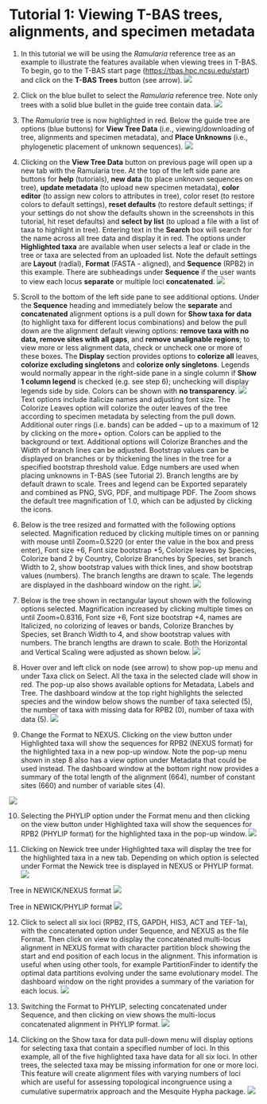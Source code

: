# Tutorial 1: Viewing T-BAS trees, alignments, and specimen metadata
1. In this tutorial we will be using the *Ramularia* reference tree as an example to illustrate the features available when viewing trees in T-BAS. To begin, go to the T-BAS start page (https://tbas.hpc.ncsu.edu/start) and click on the **T-BAS Trees** button (see arrow).
![](images/tbas-tutorial1/tutorial1.1.png)

2. Click on the blue bullet to select the *Ramularia* reference tree.  Note only trees with a solid blue bullet in the guide tree contain data.
![](images/tbas-tutorial1/tutorial1.2.png)

3. The *Ramularia* tree is now highlighted in red.  Below the guide tree are options (blue buttons) for **View Tree Data** (i.e., viewing/downloading of tree, alignments and specimen metadata), and **Place Unknowns** (i.e., phylogenetic placement of unknown sequences).
![](images/tbas-tutorial1/tutorial1.3.png)

4. Clicking on the **View Tree Data** button on previous page will open up a new tab with the Ramularia tree. At the top of the left side pane are buttons for **help** (tutorials), **new data** (to place unknown sequences on tree), **update metadata** (to upload new specimen metadata), **color editor** (to assign new colors to attributes in tree), color reset (to restore colors to default settings), **reset defaults** (to restore default settings; if your settings do not show the defaults shown in the screenshots in this tutorial, hit reset defaults) and **select by list** (to upload a file with a list of taxa to highlight in tree). Entering text in the **Search** box will search for the name across all tree data and display it in red.  The options under **Highlighted taxa** are available when user selects a leaf or clade in the tree or taxa are selected from an uploaded list.  Note the default settings are **Layout** (radial), **Format** (FASTA - aligned), and **Sequence** (RPB2) in this example.  There are subheadings under **Sequence** if the user wants to view each locus **separate** or multiple loci **concatenated**.
![](images/tbas-tutorial1/tutorial1.4.png)


5. Scroll to the bottom of the left side pane to see additional options. Under the **Sequence** heading and immediately below the **separate** and **concatenated** alignment options is a pull down for **Show taxa for data** (to highlight taxa for different locus combinations) and below the pull down are the alignment default viewing options: **remove taxa with no data, remove sites with all gaps**, and **remove unalignable regions**; to view more or less alignment data, check or uncheck one or more of these boxes. The **Display** section provides options to **colorize all** leaves, **colorize excluding singletons** and **colorize only singletons**. Legends would normally appear in the right-side pane in a single column if **Show 1 column legend** is checked (e.g. see step 6); unchecking will display legends side by side. Colors can be shown with **no transparency**.
![](images/tbas-tutorial1/tutorial1.5.png)
Text options include italicize names and adjusting font size. The Colorize Leaves option will colorize the outer leaves of the tree according to specimen metadata by selecting from the pull down.  Additional outer rings (i.e. bands) can be added – up to a maximum of 12 by clicking on the more+ option. Colors can be applied to the background or text. Additional options will Colorize Branches and the Width of branch lines can be adjusted. Bootstrap values can be displayed on branches or by thickening the lines in the tree for a specified bootstrap threshold value. Edge numbers are used when placing unknowns in T-BAS (see Tutorial 2). Branch lengths are by default drawn to scale. Trees and legend can be Exported separately and combined as PNG, SVG, PDF, and multipage PDF. The Zoom shows the default tree magnification of 1.0, which can be adjusted by clicking the  icons.

6. Below is the tree resized and formatted with the following options selected. Magnification reduced by clicking multiple times on  or panning with mouse until Zoom=0.5220 (or enter the value in the box and press enter), Font size +6, Font size bootstrap +5, Colorize leaves by Species, Colorize band 2 by Country, Colorize Branches by Species, set branch Width to 2, show bootstrap values with thick lines, and show bootstrap values (numbers). The branch lengths are drawn to scale. The legends are displayed in the dashboard window on the right.
![](images/tbas-tutorial1/tutorial1.6.png)

7. Below is the tree shown in rectangular layout shown with the following options selected. Magnification increased by clicking multiple times on  until Zoom=0.8316, Font size +6, Font size bootstrap +4, names are Italicized, no colorizing of leaves or bands, Colorize Branches by Species, set Branch Width to 4, and show bootstrap values with numbers. The branch lengths are drawn to scale.  Both the Horizontal and Vertical Scaling were adjusted as shown below.
![](images/tbas-tutorial1/tutorial1.7.png)

8. Hover over and left click on node (see arrow) to show pop-up menu and under Taxa click on Select.  All the taxa in the selected clade will show in red. The pop-up also shows available options for Metadata, Labels and Tree. The dashboard window at the top right highlights the selected species and the window below shows the number of taxa selected (5), the number of taxa with missing data for RPB2 (0), number of taxa with data (5).
![](images/tbas-tutorial1/tutorial1.8.png)

9. Change the Format to NEXUS. Clicking on the view button under Highlighted taxa will show the sequences for RPB2 (NEXUS format) for the highlighted taxa in a new pop-up window. Note the pop-up menu shown in step 8 also has a view option under Metadata that could be used instead. The dashboard window at the bottom right now provides a summary of the total length of the alignment (664), number of constant sites (660) and number of variable sites (4).

![](images/tbas-tutorial1/tutorial1.9.png)

10. Selecting the PHYLIP option under the Format menu and then clicking on the view button under Highlighted taxa will show the sequences for RPB2 (PHYLIP format) for the highlighted taxa in the pop-up window.
![](images/tbas-tutorial1/tutorial1.10.png)

11. Clicking on Newick tree under Highlighted taxa will display the tree for the highlighted taxa in a new tab.  Depending on which option is selected under Format the Newick tree is displayed in NEXUS or PHYLIP format.
![](images/tbas-tutorial1/tutorial1.11.png)

Tree in NEWICK/NEXUS format
![](images/tbas-tutorial1/tutorial1.11.1.png)

Tree in NEWICK/PHYLIP format
![](images/tbas-tutorial1/tutorial1.11.2.png)

12. Click to select all six loci (RPB2, ITS, GAPDH, HIS3, ACT and TEF-1a), with the concatenated option under Sequence, and NEXUS as the file Format. Then click on view to display the concatenated multi-locus alignment in NEXUS format with character partition block showing the start and end position of each locus in the alignment. This information is useful when using other tools, for example PartitionFinder to identify the optimal data partitions evolving under the same evolutionary model. The dashboard window on the right provides a summary of the variation for each locus.
![](images/tbas-tutorial1/tutorial1.12.png)

13. Switching the Format to PHYLIP, selecting concatenated under Sequence, and then clicking on view shows the multi-locus concatenated alignment in PHYLIP format.
![](images/tbas-tutorial1/tutorial1.13.png)

14. Clicking on the Show taxa for data pull-down menu will display options for selecting taxa that contain a specified number of loci.  In this example, all of the five highlighted taxa have data for all six loci.  In other trees, the selected taxa may be missing information for one or more loci. This feature will create alignment files with varying numbers of loci which are useful for assessing topological incongruence using a cumulative supermatrix approach and the Mesquite Hypha package.
![](images/tbas-tutorial1/tutorial1.14.png)